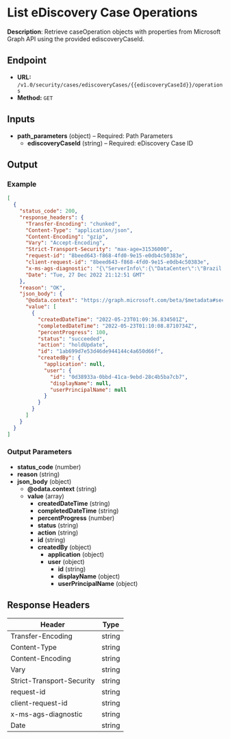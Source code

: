 # List eDiscovery Case Operations

**Description**: Retrieve caseOperation objects with properties from Microsoft Graph API using the provided ediscoveryCaseId.

## Endpoint

- **URL:** `/v1.0/security/cases/ediscoveryCases/{{ediscoveryCaseId}}/operations`
- **Method:** `GET`
## Inputs

- **path_parameters** (object) – Required: Path Parameters
  - **ediscoveryCaseId** (string) – Required: eDiscovery Case ID
## Output

### Example

```json
[
  {
    "status_code": 200,
    "response_headers": {
      "Transfer-Encoding": "chunked",
      "Content-Type": "application/json",
      "Content-Encoding": "gzip",
      "Vary": "Accept-Encoding",
      "Strict-Transport-Security": "max-age=31536000",
      "request-id": "8beed643-f868-4fd0-9e15-e0db4c50383e",
      "client-request-id": "8beed643-f868-4fd0-9e15-e0db4c50383e",
      "x-ms-ags-diagnostic": "{\"ServerInfo\":{\"DataCenter\":\"Brazil South\",\"Slice\":\"E\",\"Ring\":\"3\",\"ScaleUnit\":\"001\",\"RoleInstance\":\"CP1PEPF00003034\"}}",
      "Date": "Tue, 27 Dec 2022 21:12:51 GMT"
    },
    "reason": "OK",
    "json_body": {
      "@odata.context": "https://graph.microsoft.com/beta/$metadata#security/cases/ediscoveryCases('b0073e4e-4184-41c6-9eb7-8c8cc3e2288b')/operations",
      "value": [
        {
          "createdDateTime": "2022-05-23T01:09:36.834501Z",
          "completedDateTime": "2022-05-23T01:10:08.8710734Z",
          "percentProgress": 100,
          "status": "succeeded",
          "action": "holdUpdate",
          "id": "1ab699d7e53d46de944144c4a650d66f",
          "createdBy": {
            "application": null,
            "user": {
              "id": "0d38933a-0bbd-41ca-9ebd-28c4b5ba7cb7",
              "displayName": null,
              "userPrincipalName": null
            }
          }
        }
      ]
    }
  }
]
```
### Output Parameters

- **status_code** (number)
- **reason** (string)
- **json_body** (object)
  - **@odata.context** (string)
  - **value** (array)
    - **createdDateTime** (string)
    - **completedDateTime** (string)
    - **percentProgress** (number)
    - **status** (string)
    - **action** (string)
    - **id** (string)
    - **createdBy** (object)
      - **application** (object)
      - **user** (object)
        - **id** (string)
        - **displayName** (object)
        - **userPrincipalName** (object)
## Response Headers

| Header | Type |
|--------|------|
| Transfer-Encoding | string |
| Content-Type | string |
| Content-Encoding | string |
| Vary | string |
| Strict-Transport-Security | string |
| request-id | string |
| client-request-id | string |
| x-ms-ags-diagnostic | string |
| Date | string |